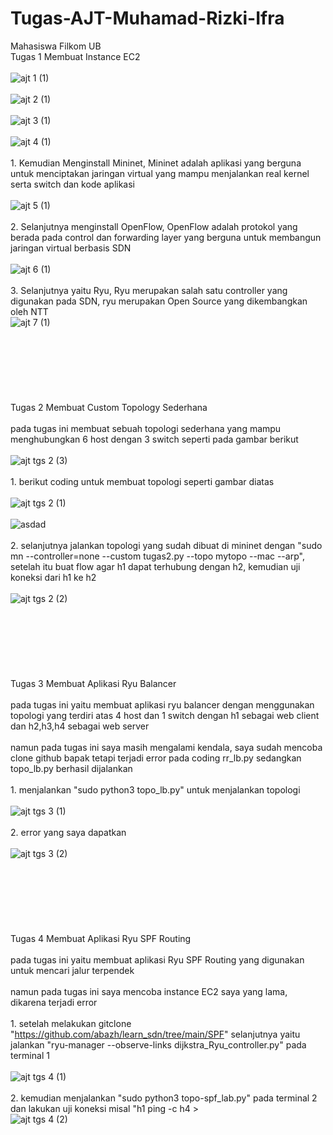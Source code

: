 # Tugas-AJT-Muhamad-Rizki-Ifra
Mahasiswa Filkom UB
<br>Tugas 1 Membuat Instance EC2 </br>
<br> ![ajt 1 (1)](https://user-images.githubusercontent.com/31241550/172861576-923ff7ee-3e80-4408-b181-ce230a078f14.png)</br>
<br> ![ajt 2 (1)](https://user-images.githubusercontent.com/31241550/172861659-b10b7349-29a3-428c-a91f-59d176211aa1.png)</br>
<br> ![ajt 3 (1)](https://user-images.githubusercontent.com/31241550/172862016-54dc311f-b62c-4b02-8755-b828ff43a0f4.png)</br>
<br> ![ajt 4 (1)](https://user-images.githubusercontent.com/31241550/172862094-b3505370-52cd-49b5-a7c3-be0e5b7cddd4.png)</br>
<br>1. Kemudian Menginstall Mininet, Mininet adalah aplikasi yang berguna untuk menciptakan jaringan virtual yang mampu menjalankan real kernel serta switch dan kode aplikasi </br>
<br> ![ajt 5 (1)](https://user-images.githubusercontent.com/31241550/172862177-c64c4db5-c66e-4bc0-9884-f0860a55090b.png) </br>
<br>2. Selanjutnya menginstall OpenFlow, OpenFlow adalah protokol yang berada pada control dan forwarding layer yang berguna untuk membangun jaringan virtual berbasis SDN</br>
<br> ![ajt 6 (1)](https://user-images.githubusercontent.com/31241550/172862275-d1ed903a-ce52-4e75-b54f-837644f7bce9.png) </br>
<br>3. Selanjutnya yaitu Ryu, Ryu merupakan salah satu controller yang digunakan pada SDN, ryu merupakan Open Source yang dikembangkan oleh NTT
<br> ![ajt 7 (1)](https://user-images.githubusercontent.com/31241550/172862388-3ac89f21-d935-406a-b1df-d16f2437796e.png) </br>
<br></br>
<br></br>
<br></br>
<br> Tugas 2 Membuat Custom Topology Sederhana </br>
<br>pada tugas ini membuat sebuah topologi sederhana yang mampu menghubungkan 6 host dengan 3 switch seperti pada gambar berikut</br>
<br>![ajt tgs 2 (3)](https://user-images.githubusercontent.com/31241550/172866211-4657115e-23d3-4d73-95e9-0c5205af69e9.png)</br>
<br>1. berikut coding untuk membuat topologi seperti gambar diatas</br>
<br> ![ajt tgs 2 (1)](https://user-images.githubusercontent.com/31241550/172866515-de9b33ac-7110-420e-aa44-83241f249b23.png) </br>
<br> ![asdad](https://user-images.githubusercontent.com/31241550/172868007-8132c624-d42a-40fd-a4b7-230cb2bbb7c9.png) </br>
<br>2. selanjutnya jalankan topologi yang sudah dibuat di mininet dengan "sudo mn --controller=none --custom tugas2.py --topo mytopo --mac --arp", setelah itu buat flow agar h1 dapat terhubung dengan h2, kemudian uji koneksi dari h1 ke h2 </br>
<br> ![ajt tgs 2 (2)](https://user-images.githubusercontent.com/31241550/172867785-fa97182b-adfd-401e-80c7-506e8084f613.png)</br>
<br></br>
<br></br>
<br></br>
<br> Tugas 3 Membuat Aplikasi Ryu Balancer </br>
<br> pada tugas ini yaitu membuat aplikasi ryu balancer dengan menggunakan topologi yang terdiri atas 4 host dan 1 switch dengan h1 sebagai web client dan h2,h3,h4 sebagai web server</br>
<br> namun pada tugas ini saya masih mengalami kendala, saya sudah mencoba clone github bapak tetapi terjadi error pada coding rr_lb.py sedangkan topo_lb.py berhasil dijalankan </br>
<br>1. menjalankan "sudo python3 topo_lb.py" untuk menjalankan topologi </br>
<br>![ajt tgs 3 (1)](https://user-images.githubusercontent.com/31241550/172870271-7a4cd89e-cdfe-43fa-a8c5-d3aedd521c80.png)</br>
<br>2. error yang saya dapatkan </br>
<br> ![ajt tgs 3 (2)](https://user-images.githubusercontent.com/31241550/172870974-ec0e1205-81ec-495a-a7f9-dc9dd463a238.png) </br>
<br></br>
<br></br>
<br></br>
<br> Tugas 4 Membuat Aplikasi Ryu SPF Routing </br>
<br> pada tugas ini yaitu membuat aplikasi Ryu SPF Routing yang digunakan untuk mencari jalur terpendek </br>
<br> namun pada tugas ini saya mencoba instance EC2 saya yang lama, dikarena terjadi error </br>
<br> 1. setelah melakukan gitclone "https://github.com/abazh/learn_sdn/tree/main/SPF" selanjutnya yaitu jalankan "ryu-manager --observe-links dijkstra_Ryu_controller.py" pada terminal 1 </br>
<br> ![ajt tgs 4 (1)](https://user-images.githubusercontent.com/31241550/172871896-806f6acf-c6b8-45ac-895d-f205faf95303.png)</br>
<br> 2. kemudian menjalankan "sudo python3 topo-spf_lab.py" pada terminal 2 dan lakukan uji koneksi misal "h1 ping -c h4 >
<br> ![ajt tgs 4 (2)](https://user-images.githubusercontent.com/31241550/172872029-13780de8-249b-45b0-a644-ebe892092384.png)</br>




